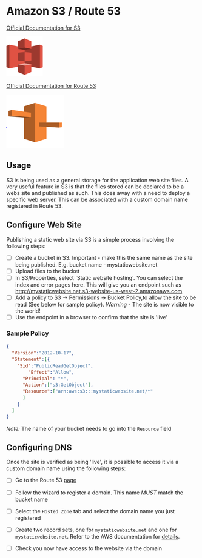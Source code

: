 # Amazon S3 / Route 53

[Official Documentation for S3](https://aws.amazon.com/s3/)

<img src="../images/s3.png">

[Official Documentation for Route 53](https://aws.amazon.com/route53/)

<img src="../images/route53.png">

## Usage

S3 is being used as a general storage for the application web site files.  A very useful feature in S3 is that the files stored can be declared to be a webs site and published as such.
This does away with a need to deploy a specific web server. This can be associated with a custom domain name registered in Route 53.

## Configure Web Site

Publishing a static web site via S3 is a simple process involving the following steps:

- [ ] Create a bucket in S3. Important - make this the same name as the site being published. E.g. bucket name - mystaticwebsite.net
- [ ] Upload files to the bucket
- [ ] In S3/Properties, select 'Static website hosting'. You can select the index and error pages here. This will give you an endpoint such as http://mystaticwebsite.net.s3-website-us-west-2.amazonaws.com
- [ ] Add a policy to S3 -> Permissions -> Bucket Policy,to allow the site to be read (See below for sample policy). *Warning* - The site is now visible to the world!
- [ ] Use the endpoint in a browser to confirm that the site is 'live'

### Sample Policy

```json
{
  "Version":"2012-10-17",
  "Statement":[{
	"Sid":"PublicReadGetObject",
        "Effect":"Allow",
	  "Principal": "*",
      "Action":["s3:GetObject"],
      "Resource":["arn:aws:s3:::mystaticwebsite.net/*"
      ]
    }
  ]
}
```
*Note:* The name of your bucket needs to go into the `Resource` field

## Configuring DNS

Once the site is verified as being 'live', it is possible to access it via a custom domain name using the following steps:

- [ ] Go to the Route 53 [page](https://console.aws.amazon.com/route53/home)
- [ ] Follow the wizard to register a domain. This name *MUST* match the bucket name
- [ ] Select the `Hosted Zone` tab and select the domain name you just registered
- [ ] Create two record sets, one for `mystaticwebsite.net` and one for `mystaticwebsite.net`. Refer to the AWS documentation for [details](https://docs.aws.amazon.com/AmazonS3/latest/dev/website-hosting-custom-domain-walkthrough.html).
- [ ] Check you now have access to the website via the domain
  

